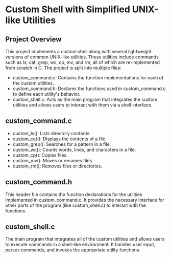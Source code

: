 # Custom Shell with Simplified UNIX-like Utilities
## Project Overview
This project implements a custom shell along with several lightweight versions of common UNIX-like utilities. These utilities include commands such as ls, cat, grep, wc, cp, mv, and rm, all of which are re-implemented from scratch in C. The project is split into multiple files:
- custom_command.c: Contains the function implementations for each of the custom utilities.
- custom_command.h: Declares the functions used in custom_command.c to define each utility's behavior.
- custom_shell.c: Acts as the main program that integrates the custom utilities and allows users to interact with them   via a shell interface.

## custom_command.c
- custom_ls(): Lists directory contents.
- custom_cat(): Displays the contents of a file.
- custom_grep(): Searches for a pattern in a file.
- custom_wc(): Counts words, lines, and characters in a file.
- custom_cp(): Copies files.
- custom_mv(): Moves or renames files.
- custom_rm(): Removes files or directories.

## custom_command.h
This header file contains the function declarations for the utilities implemented in custom_command.c. It provides the necessary interface for other parts of the program (like custom_shell.c) to interact with the functions.

## custom_shell.c
The main program that integrates all of the custom utilities and allows users to execute commands in a shell-like environment. It handles user input, parses commands, and invokes the appropriate utility functions.

